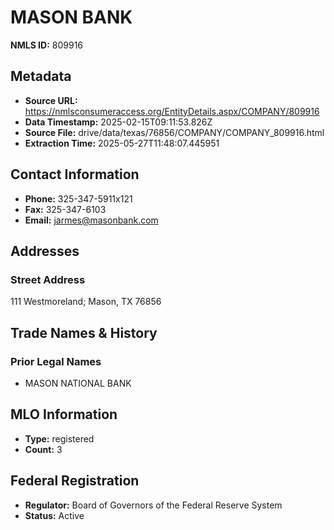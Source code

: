 # MASON BANK

**NMLS ID:** 809916

## Metadata
- **Source URL:** https://nmlsconsumeraccess.org/EntityDetails.aspx/COMPANY/809916
- **Data Timestamp:** 2025-02-15T09:11:53.826Z
- **Source File:** drive/data/texas/76856/COMPANY/COMPANY_809916.html
- **Extraction Time:** 2025-05-27T11:48:07.445951

## Contact Information
- **Phone:** 325-347-5911x121
- **Fax:** 325-347-6103
- **Email:** jarmes@masonbank.com

## Addresses
### Street Address
111 Westmoreland; Mason, TX 76856

## Trade Names & History
### Prior Legal Names
- MASON NATIONAL BANK

## MLO Information
- **Type:** registered
- **Count:** 3

## Federal Registration
- **Regulator:** Board of Governors of the Federal Reserve System
- **Status:** Active
